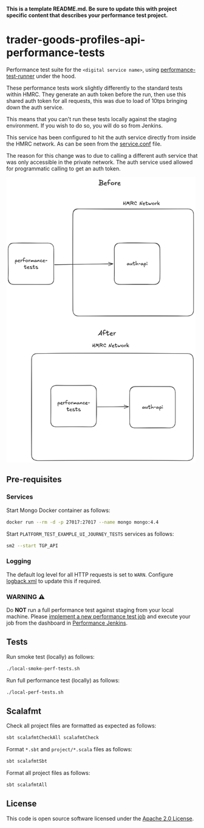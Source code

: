 **This is a template README.md.  Be sure to update this with project specific content that describes your performance test project.**

# trader-goods-profiles-api-performance-tests

Performance test suite for the `<digital service name>`, using [performance-test-runner](https://github.com/hmrc/performance-test-runner) under the hood.

These performance tests work slightly differently to the standard tests within HMRC. They generate an auth token before the run, 
then use this shared auth token for all requests, this was due to load of 10tps bringing down the auth service.

This means that you can't run these tests locally against the staging environment. If you wish to do so, you will do so from Jenkins.

This service has been configured to hit the auth service directly from inside the HMRC network. As can be seen from the [service.conf](src/test/resources/services.conf) file.

The reason for this change was to due to calling a different auth service that was only accessible in the private network.
The auth service used allowed for programmatic calling to get an auth token.   

<img alt="img.png" height="750"  src="auth-networking-diagram.png" title="auth-diagram" />

## Pre-requisites

### Services

Start Mongo Docker container as follows:

```bash
docker run --rm -d -p 27017:27017 --name mongo mongo:4.4
```

Start `PLATFORM_TEST_EXAMPLE_UI_JOURNEY_TESTS` services as follows:

```bash
sm2 --start TGP_API
```

### Logging

The default log level for all HTTP requests is set to `WARN`. Configure [logback.xml](src/test/resources/logback.xml) to update this if required.

### WARNING :warning:

Do **NOT** run a full performance test against staging from your local machine. Please [implement a new performance test job](https://confluence.tools.tax.service.gov.uk/display/DTRG/Practical+guide+to+performance+testing+a+digital+service#Practicalguidetoperformancetestingadigitalservice-SettingupabuildonJenkinstorunagainsttheStagingenvironment) and execute your job from the dashboard in [Performance Jenkins](https://performance.tools.staging.tax.service.gov.uk).

## Tests

Run smoke test (locally) as follows:

```bash
./local-smoke-perf-tests.sh
```

Run full performance test (locally) as follows:

```bash
./local-perf-tests.sh
```

## Scalafmt

Check all project files are formatted as expected as follows:

```bash
sbt scalafmtCheckAll scalafmtCheck
```

Format `*.sbt` and `project/*.scala` files as follows:

```bash
sbt scalafmtSbt
```

Format all project files as follows:

```bash
sbt scalafmtAll
```

## License

This code is open source software licensed under the [Apache 2.0 License]("http://www.apache.org/licenses/LICENSE-2.0.html").
